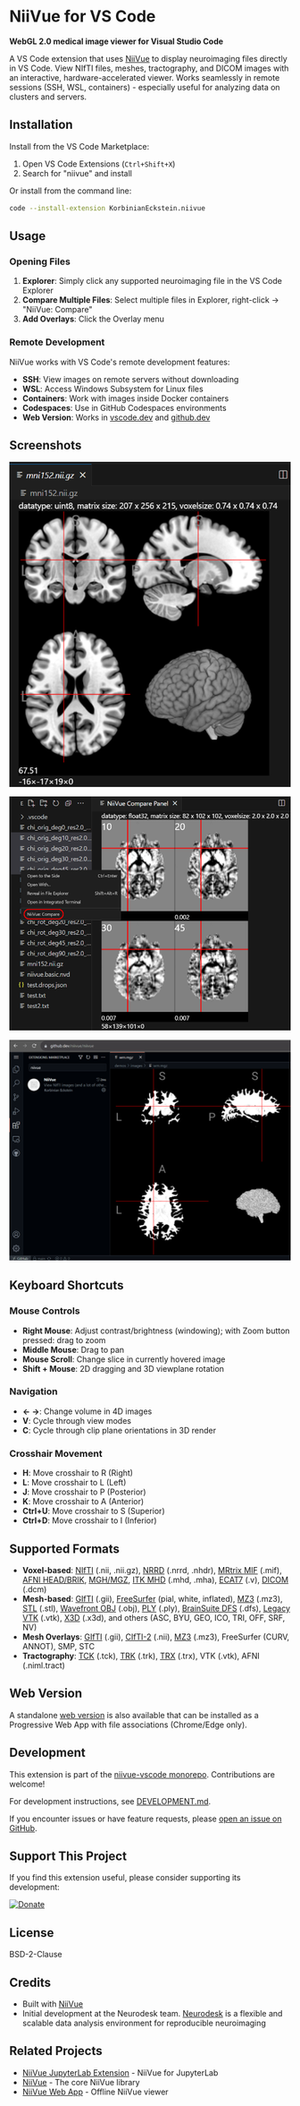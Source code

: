 # NiiVue for VS Code

**WebGL 2.0 medical image viewer for Visual Studio Code**

A VS Code extension that uses [NiiVue](https://github.com/niivue/niivue) to display neuroimaging files directly in VS Code. View NIfTI files, meshes, tractography, and DICOM images with an interactive, hardware-accelerated viewer. Works seamlessly in remote sessions (SSH, WSL, containers) - especially useful for analyzing data on clusters and servers.

## Installation

Install from the VS Code Marketplace:

1. Open VS Code Extensions (`Ctrl+Shift+X`)
2. Search for "niivue" and install

Or install from the command line:

```bash
code --install-extension KorbinianEckstein.niivue
```

## Usage

### Opening Files

1. **Explorer**: Simply click any supported neuroimaging file in the VS Code Explorer
2. **Compare Multiple Files**: Select multiple files in Explorer, right-click → "NiiVue: Compare"
4. **Add Overlays**: Click the Overlay menu

### Remote Development

NiiVue works with VS Code's remote development features:
- **SSH**: View images on remote servers without downloading
- **WSL**: Access Windows Subsystem for Linux files
- **Containers**: Work with images inside Docker containers
- **Codespaces**: Use in GitHub Codespaces environments
- **Web Version**: Works in [vscode.dev](https://vscode.dev) and [github.dev](https://github.dev)


## Screenshots

![Default view showing brain imaging in VS Code](https://raw.githubusercontent.com/niivue/niivue-vscode/main/apps/vscode/media/default_view.png)

![Comparing multiple images side-by-side](https://raw.githubusercontent.com/niivue/niivue-vscode/main/apps/vscode/media/compare_view.png)

![NiiVue in web-based VS Code](https://raw.githubusercontent.com/niivue/niivue-vscode/main/apps/vscode/media/web_based.png)

## Keyboard Shortcuts

### Mouse Controls
- **Right Mouse**: Adjust contrast/brightness (windowing); with Zoom button pressed: drag to zoom
- **Middle Mouse**: Drag to pan
- **Mouse Scroll**: Change slice in currently hovered image
- **Shift + Mouse**: 2D dragging and 3D viewplane rotation

### Navigation
- **← →**: Change volume in 4D images
- **V**: Cycle through view modes
- **C**: Cycle through clip plane orientations in 3D render

### Crosshair Movement
- **H**: Move crosshair to R (Right)
- **L**: Move crosshair to L (Left)
- **J**: Move crosshair to P (Posterior)
- **K**: Move crosshair to A (Anterior)
- **Ctrl+U**: Move crosshair to S (Superior)
- **Ctrl+D**: Move crosshair to I (Inferior)

## Supported Formats

- **Voxel-based**: [NIfTI](https://brainder.org/2012/09/23/the-nifti-file-format/) (.nii, .nii.gz), [NRRD](http://teem.sourceforge.net/nrrd/format.html) (.nrrd, .nhdr), [MRtrix MIF](https://mrtrix.readthedocs.io/en/latest/getting_started/image_data.html#mrtrix-image-formats) (.mif), [AFNI HEAD/BRIK](https://afni.nimh.nih.gov/pub/dist/doc/program_help/README.attributes.html), [MGH/MGZ](https://surfer.nmr.mgh.harvard.edu/fswiki/FsTutorial/MghFormat), [ITK MHD](https://itk.org/Wiki/ITK/MetaIO/Documentation) (.mhd, .mha), [ECAT7](https://github.com/openneuropet/PET2BIDS/tree/28aae3fab22309047d36d867c624cd629c921ca6/ecat_validation/ecat_info) (.v), [DICOM](https://dicom.nema.org/medical/dicom/current/output/chtml/part10/chapter_7.html) (.dcm)
- **Mesh-based**: [GIfTI](https://www.nitrc.org/projects/gifti/) (.gii), [FreeSurfer](http://www.grahamwideman.com/gw/brain/fs/surfacefileformats.htm) (pial, white, inflated), [MZ3](https://github.com/neurolabusc/surf-ice/tree/master/mz3) (.mz3), [STL](https://medium.com/3d-printing-stories/why-stl-format-is-bad-fea9ecf5e45) (.stl), [Wavefront OBJ](https://brainder.org/tag/obj/) (.obj), [PLY](<https://en.wikipedia.org/wiki/PLY_(file_format)>) (.ply), [BrainSuite DFS](http://brainsuite.org/formats/dfs/) (.dfs), [Legacy VTK](https://vtk.org/wp-content/uploads/2015/04/file-formats.pdf) (.vtk), [X3D](https://3dprint.nih.gov/) (.x3d), and others (ASC, BYU, GEO, ICO, TRI, OFF, SRF, NV)
- **Mesh Overlays**: [GIfTI](https://www.nitrc.org/projects/gifti/) (.gii), [CIfTI-2](https://balsa.wustl.edu/about/fileTypes) (.nii), [MZ3](https://github.com/neurolabusc/surf-ice/tree/master/mz3) (.mz3), FreeSurfer (CURV, ANNOT), SMP, STC
- **Tractography**: [TCK](https://mrtrix.readthedocs.io/en/latest/getting_started/image_data.html#tracks-file-format-tck) (.tck), [TRK](http://trackvis.org/docs/?subsect=fileformat) (.trk), [TRX](https://github.com/frheault/tractography_file_format) (.trx), VTK (.vtk), AFNI (.niml.tract)

## Web Version

A standalone [web version](https://korbinian90.github.io/niivue-vscode) is also available that can be installed as a Progressive Web App with file associations (Chrome/Edge only).

## Development

This extension is part of the [niivue-vscode monorepo](https://github.com/niivue/niivue-vscode). Contributions are welcome!

For development instructions, see [DEVELOPMENT.md](DEVELOPMENT.md).

If you encounter issues or have feature requests, please [open an issue on GitHub](https://github.com/niivue/niivue-vscode/issues).

## Support This Project

If you find this extension useful, please consider supporting its development:

[![Donate](https://opencollective.com/webpack/donate/button@2x.png?color=blue)](https://opencollective.com/niivue/projects/niivue-vscode/donate)

## License

BSD-2-Clause

## Credits

- Built with [NiiVue](https://github.com/niivue/niivue)
- Initial development at the Neurodesk team. [Neurodesk](https://neurodesk.org/) is a flexible and scalable data analysis environment for reproducible neuroimaging

## Related Projects

- [NiiVue JupyterLab Extension](https://pypi.org/project/jupyterlab-niivue/) - NiiVue for JupyterLab
- [NiiVue](https://github.com/niivue/niivue) - The core NiiVue library
- [NiiVue Web App](https://niivue.github.io/niivue/) - Offline NiiVue viewer

